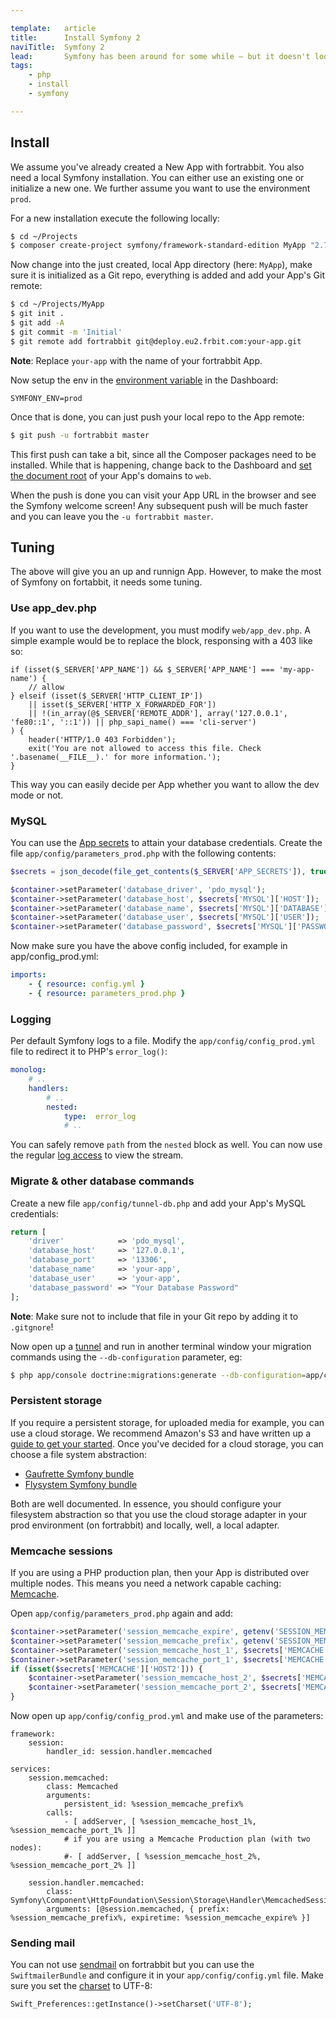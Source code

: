 ```yaml
---

template:   article
title:      Install Symfony 2
naviTitle:  Symfony 2
lead:       Symfony has been around for some while — but it doesn't look old. Learn how to install and tune Symfony 2 on fortrabbit.
tags:
    - php
    - install
    - symfony

---
```



## Install

We assume you've already created a New App with fortrabbit. You also need a local Symfony installation. You can either use an existing one or initialize a new one. We further assume you want to use the environment `prod`.

For a new installation execute the following locally:

```bash
$ cd ~/Projects
$ composer create-project symfony/framework-standard-edition MyApp "2.7.*"
```

Now change into the just created, local App directory (here: `MyApp`), make sure it is initialized as a Git repo, everything is added and add your App's Git remote:

```bash
$ cd ~/Projects/MyApp
$ git init .
$ git add -A
$ git commit -m 'Initial'
$ git remote add fortrabbit git@deploy.eu2.frbit.com:your-app.git
```

**Note**: Replace `your-app` with the name of your fortrabbit App.

Now setup the env in the [environment variable](/env-vars) in the Dashboard:

```
SYMFONY_ENV=prod
```

Once that is done, you can just push your local repo to the App remote:

```bash
$ git push -u fortrabbit master
```

This first push can take a bit, since all the Composer packages need to be installed. While that is happening, change back to the Dashboard and [set the document root](/domains#toc-set-a-custom-root-path) of your App's domains to `web`.

When the push is done you can visit your App URL in the browser and see the Symfony welcome screen! Any subsequent push will be much faster and you can leave you the `-u fortrabbit master`.

## Tuning

The above will give you an up and runnign App. However, to make the most of Symfony on fortabbit, it needs some tuning.

### Use app_dev.php

If you want to use the development, you must modify `web/app_dev.php`. A simple example would be to replace the block, responsing with a 403 like so:

```
if (isset($_SERVER['APP_NAME']) && $_SERVER['APP_NAME'] === 'my-app-name') {
    // allow
} elseif (isset($_SERVER['HTTP_CLIENT_IP'])
    || isset($_SERVER['HTTP_X_FORWARDED_FOR'])
    || !(in_array(@$_SERVER['REMOTE_ADDR'], array('127.0.0.1', 'fe80::1', '::1')) || php_sapi_name() === 'cli-server')
) {
    header('HTTP/1.0 403 Forbidden');
    exit('You are not allowed to access this file. Check '.basename(__FILE__).' for more information.');
}
```

This way you can easily decide per App whether you want to allow the dev mode or not.

### MySQL

You can use the [App secrets](secrets) to attain your database credentials. Create the file `app/config/parameters_prod.php` with the following contents:

```php
$secrets = json_decode(file_get_contents($_SERVER['APP_SECRETS']), true);

$container->setParameter('database_driver', 'pdo_mysql');
$container->setParameter('database_host', $secrets['MYSQL']['HOST']);
$container->setParameter('database_name', $secrets['MYSQL']['DATABASE']);
$container->setParameter('database_user', $secrets['MYSQL']['USER']);
$container->setParameter('database_password', $secrets['MYSQL']['PASSWORD']);
```

Now make sure you have the above config included, for example in app/config_prod.yml:

```yaml
imports:
    - { resource: config.yml }
    - { resource: parameters_prod.php }
```

### Logging

Per default Symfony logs to a file. Modify the `app/config/config_prod.yml` file to redirect it to PHP's `error_log()`:

``` yaml
monolog:
    # ..
    handlers:
        # ..
        nested:
            type:  error_log
            # ..
```

You can safely remove `path` from the `nested` block as well. You can now use the regular [log access](logging) to view the stream.

### Migrate & other database commands

Create a new file `app/config/tunnel-db.php` and add your App's MySQL credentials:

```php
return [
    'driver'            => 'pdo_mysql',
    'database_host'     => '127.0.0.1',
    'database_port'     => '13306',
    'database_name'     => 'your-app',
    'database_user'     => 'your-app',
    'database_password' => "Your Database Password"
];
```

**Note**: Make sure not to include that file in your Git repo by adding it to `.gitgnore`!

Now open up a [tunnel](/mysql#toc-shell-tunnel-mysql) and run in another terminal window your migration commands using the `--db-configuration` parameter, eg:

```bash
$ php app/console doctrine:migrations:generate --db-configuration=app/config/tunnel-db.php
```

### Persistent storage

If you require a persistent storage, for uploaded media for example, you can use a cloud storage. We recommend Amazon's S3 and have written up a [guide to get your started](http://blog.fortrabbit.com/new-app-cloud-storage-s3). Once you've decided for a cloud storage, you can choose a file system abstraction:

* [Gaufrette Symfony bundle](https://github.com/KnpLabs/KnpGaufretteBundle)
* [Flysystem Symfony bundle](https://github.com/1up-lab/OneupFlysystemBundle)

Both are well documented. In essence, you should configure your filesystem abstraction so that you use the cloud storage adapter in your prod environment (on fortrabbit) and locally, well, a local adapter.

### Memcache sessions

If you are using a PHP production plan, then your App is distributed over multiple nodes. This means you need a network capable caching: [Memcache](memcache).

Open `app/config/parameters_prod.php` again and add:

```php
$container->setParameter('session_memcache_expire', getenv('SESSION_MEMCACHE_EXPIRE') ?: 86400);
$container->setParameter('session_memcache_prefix', getenv('SESSION_MEMCACHE_PREFIX') ?: 'ez_');
$container->setParameter('session_memcache_host_1', $secrets['MEMCACHE']['HOST1']);
$container->setParameter('session_memcache_port_1', $secrets['MEMCACHE']['PORT1']);
if (isset($secrets['MEMCACHE']['HOST2'])) {
    $container->setParameter('session_memcache_host_2', $secrets['MEMCACHE']['HOST2']);
    $container->setParameter('session_memcache_port_2', $secrets['MEMCACHE']['PORT2']);
}
```

Now open up `app/config/config_prod.yml` and make use of the parameters:

```
framework:
    session:
        handler_id: session.handler.memcached

services:
    session.memcached:
        class: Memcached
        arguments:
            persistent_id: %session_memcache_prefix%
        calls:
            - [ addServer, [ %session_memcache_host_1%, %session_memcache_port_1% ]]
            # if you are using a Memcache Production plan (with two nodes):
            #- [ addServer, [ %session_memcache_host_2%, %session_memcache_port_2% ]]

    session.handler.memcached:
        class:     Symfony\Component\HttpFoundation\Session\Storage\Handler\MemcachedSessionHandler
        arguments: [@session.memcached, { prefix: %session_memcache_prefix%, expiretime: %session_memcache_expire% }]
```

### Sending mail

You can not use [sendmail](quirks#toc-mailing) on fortrabbit but you can use the `SwiftmailerBundle` and configure it in your `app/config/config.yml` file. Make sure you set the [charset](encoding) to UTF-8:

```php
Swift_Preferences::getInstance()->setCharset('UTF-8');
```
